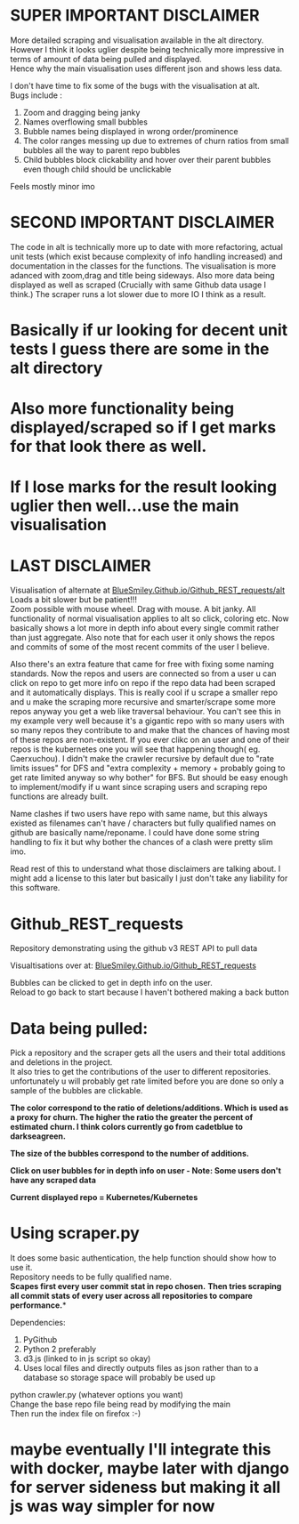# SUPER IMPORTANT DISCLAIMER
More detailed scraping and visualisation available in the alt directory.    
However I think it looks uglier despite being technically more impressive in terms of amount of data being pulled and displayed.      
Hence why the main visualisation uses different json and shows less data.    

I don't have time to fix some of the bugs with the visualisation at alt.       
Bugs include : 
1. Zoom and dragging being janky
2. Names overflowing small bubbles
3. Bubble names being displayed in wrong order/prominence
4. The color ranges messing up due to extremes of churn ratios from small bubbles all the way to parent repo bubbles
5. Child bubbles block clickability and hover over their parent bubbles even though child should be unclickable

Feels mostly minor imo

# SECOND IMPORTANT DISCLAIMER
The code in alt is technically more up to date with more refactoring, actual unit tests (which exist because complexity of info handling increased) and documentation in the classes for the functions. The visualisation is more adanced with zoom,drag and title being sideways. Also more data being displayed as well as scraped (Crucially with same Github data usage I think.) The scraper runs a lot slower due to more IO I think as a result.

# Basically if ur looking for decent unit tests I guess there are some in the alt directory 
# Also more functionality being displayed/scraped so if I get marks for that look there as well.
# If I lose marks for the result looking uglier then well...use the main visualisation

# LAST DISCLAIMER
Visualisation of alternate at [BlueSmiley.Github.io/Github_REST_requests/alt](https://bluesmiley.github.io/Github_REST_requests/alt)
Loads a bit slower but be patient!!!    
Zoom possible with mouse wheel. Drag with mouse. A bit janky. All functionality of normal visualisation applies to alt so click, coloring etc. Now basically shows a lot more in depth info about every single commit rather than just aggregate. Also note that for each user it only shows the repos and commits of some of the most recent commits of the user I believe.

Also there's an extra feature that came for free with fixing some naming standards. Now the repos and users are connected so from a user u can click on repo to get more info on repo if the repo data had been scraped and it automatically displays. This is really cool if u scrape a smaller repo and u make the scraping more recursive and smarter/scrape some more repos anyway you get a web like traversal behaviour. You can't see this in my example very well because it's a gigantic repo with so many users with so many repos they contribute to and make that the chances of having most of these repos are non-existent. If you ever clikc on an user and one of their repos is the kubernetes one you will see that happening though( eg. Caerxuchou). I didn't make the crawler recursive by default due to "rate limits issues" for DFS and "extra complexity + memory + probably going to get rate limited anyway so why bother" for BFS. But should be easy enough to implement/modify if u want since scraping users and scraping repo functions are already built.

Name clashes if two users have repo with same name, but this always existed as filenames can't have / characters but fully qualified names on github are basically name/reponame. I could have done some string handling to fix it but why bother the chances of a clash were pretty slim imo. 

Read rest of this to understand what those disclaimers are talking about. I might add a license to this later but basically I just don't take any liability for this software.


# Github_REST_requests
Repository demonstrating using the github v3 REST API to pull data

Visualtisations over at: [BlueSmiley.Github.io/Github_REST_requests](https://bluesmiley.github.io/Github_REST_requests/)

Bubbles can be clicked to get in depth info on the user.  
Reload to go back to start because I haven't bothered making a back button  

# Data being pulled:
Pick a repository and the scraper gets all the users and their total additions and deletions in the project.  
It also tries to get the contributions of the user to different repositories. unfortunately u will probably get rate limited before you are done so only a sample of the bubbles are clickable.

**The color correspond to the ratio of deletions/additions. Which is used as a proxy for churn. The higher the ratio the greater the percent of estimated churn. I think colors currently go from cadetblue to darkseagreen.**

**The size of the bubbles correspond to the number of additions.**

**Click on user bubbles for in depth info on user - Note: Some users don't have any scraped data**

**Current displayed repo = Kubernetes/Kubernetes**

# Using scraper.py
It does some basic authentication, the help function should show how to use it.  
Repository needs to be fully qualified name.  
**Scapes first every user commit stat in repo chosen.**
**Then tries scraping all commit stats of every user across all repositories to compare performance.***

Dependencies:
1. PyGithub
2. Python 2 preferably
3. d3.js (linked to in js script so okay)
4. Uses local files and directly outputs files as json rather than to a database so storage space will probably be used up

python crawler.py (whatever options you want)  
Change the base repo file being read by modifying the main  
Then run the index file on firefox :-)  

# maybe eventually I'll integrate this with docker, maybe later with django for server sideness but making it all js was way simpler for now
